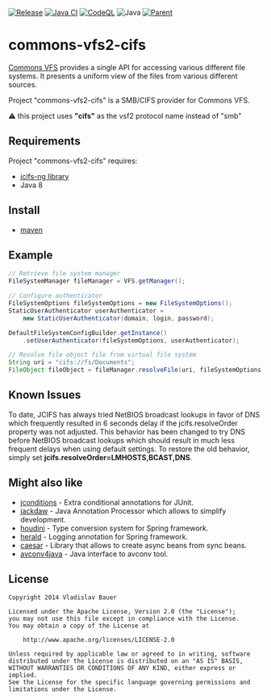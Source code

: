 [![Release](https://jitpack.io/v/umjammer/commons-vfs2-cifs.svg)](https://jitpack.io/#umjammer/commons-vfs2-cifs)
[![Java CI](https://github.com/umjammer/commons-vfs2-cifs/actions/workflows/maven.yml/badge.svg)](https://github.com/umjammer/commons-vfs2-cifs/actions/workflows/maven.yml)
[![CodeQL](https://github.com/umjammer/commons-vfs2-cifs/actions/workflows/codeql-analysis.yml/badge.svg)](https://github.com/umjammer/commons-vfs2-cifs/actions/workflows/codeql-analysis.yml)
![Java](https://img.shields.io/badge/Java-8-b07219)
[![Parent](https://img.shields.io/badge/Parent-vavi--apps--fuse-pink)](https://github.com/umjammer/vavi-apps-fuse)

# commons-vfs2-cifs

[Commons VFS](http://commons.apache.org/proper/commons-vfs/) provides a single API for accessing various different file systems. It presents a uniform view of the files from various different sources.

Project "commons-vfs2-cifs" is a SMB/CIFS provider for Commons VFS.

⚠ this project uses **"cifs"** as the vsf2 protocol name instead of "smb"

## Requirements

Project "commons-vfs2-cifs" requires:
* [jcifs-ng library](https://github.com/AgNO3/jcifs-ng)
* Java 8

## Install

* [maven](https://jitpack.io/#umjammer/commons-vfs2-cifs)

## Example

```java
// Retrieve file system manager
FileSystemManager fileManager = VFS.getManager();

// Configure authenticator
FileSystemOptions fileSystemOptions = new FileSystemOptions();
StaticUserAuthenticator userAuthenticator =
    new StaticUserAuthenticator(domain, login, password);

DefaultFileSystemConfigBuilder.getInstance()
    .setUserAuthenticator(fileSystemOptions, userAuthenticator);

// Resolve file object file from virtual file system
String uri = "cifs://fs/Documents";
FileObject fileObject = fileManager.resolveFile(uri, fileSystemOptions);
```

## Known Issues

To date, JCIFS has always tried NetBIOS broadcast lookups in favor of DNS which frequently resulted in 6 seconds
delay  if the jcifs.resolveOrder property was not adjusted. This behavior has been changed to try  DNS before NetBIOS
broadcast lookups which should result in much less frequent delays when using default settings. To restore the old
behavior, simply set **jcifs.resolveOrder=LMHOSTS,BCAST,DNS**.

## Might also like

* [jconditions](https://github.com/vbauer/jconditions) - Extra conditional annotations for JUnit.
* [jackdaw](https://github.com/vbauer/jackdaw) - Java Annotation Processor which allows to simplify development.
* [houdini](https://github.com/vbauer/houdini) - Type conversion system for Spring framework.
* [herald](https://github.com/vbauer/herald) - Logging annotation for Spring framework.
* [caesar](https://github.com/vbauer/caesar) - Library that allows to create async beans from sync beans.
* [avconv4java](https://github.com/vbauer/avconv4java) - Java interface to avconv tool.

## License

```
Copyright 2014 Vladislav Bauer

Licensed under the Apache License, Version 2.0 (the "License");
you may not use this file except in compliance with the License.
You may obtain a copy of the License at

    http://www.apache.org/licenses/LICENSE-2.0

Unless required by applicable law or agreed to in writing, software
distributed under the License is distributed on an "AS IS" BASIS,
WITHOUT WARRANTIES OR CONDITIONS OF ANY KIND, either express or implied.
See the License for the specific language governing permissions and
limitations under the License.
```
